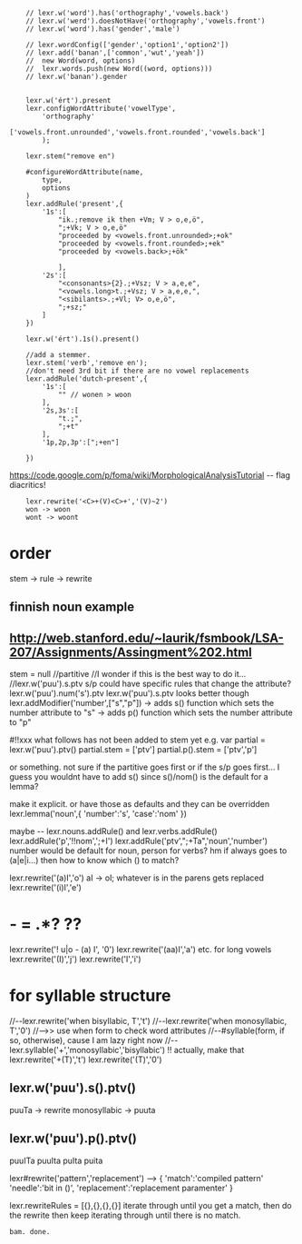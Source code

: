 		// lexr.w('word').has('orthography','vowels.back')
		// lexr.w('werd').doesNotHave('orthography','vowels.front')
		// lexr.w('word').has('gender','male')

		// lexr.wordConfig(['gender','option1','option2'])
		// lexr.add('banan',['common','wut','yeah'])
		// 	new Word(word, options)
		// 	lexr.words.push(new Word((word, options)))
		// lexr.w('banan').gender


		lexr.w('ért').present
		lexr.configWordAttribute('vowelType',
			'orthography'
			['vowels.front.unrounded','vowels.front.rounded','vowels.back']
			);

		lexr.stem("remove en")

		#configureWordAttribute(name,
			type,
			options
		)
		lexr.addRule('present',{
			'1s':[
				"ik.;remove ik then +Vm; V > o,e,ö",
				";+Vk; V > o,e,ö"
				"proceeded by <vowels.front.unrounded>;+ok"
				"proceeded by <vowels.front.rounded>;+ek"
				"proceeded by <vowels.back>;+ök"

				],
			'2s':[
				"<consonants>{2}.;+Vsz; V > a,e,e",
				"<vowels.long>t.;+Vsz; V > a,e,e,",
				"<sibilants>.;+Vl; V> o,e,ö",
				";+sz;"
			]
		})

		lexr.w('ért').1s().present()

		//add a stemmer.
		lexr.stem('verb','remove en');
		//don't need 3rd bit if there are no vowel replacements
		lexr.addRule('dutch-present',{
			'1s':[
				"" // wonen > woon
			],
			'2s,3s':[
				"t.;",
				";+t"
			],
			'1p,2p,3p':[";+en"]

		})
https://code.google.com/p/foma/wiki/MorphologicalAnalysisTutorial
-- flag diacritics!

		lexr.rewrite('<C>+(V)<C>+','(V)~2')
		won -> woon
		wont -> woont

# order
stem -> rule -> rewrite

## finnish noun example
## http://web.stanford.edu/~laurik/fsmbook/LSA-207/Assignments/Assingment%202.html
stem = null
//partitive
//I wonder if this is the best way to do it... 
//lexr.w('puu').s.ptv
s/p could have specific rules that change the attribute? 
lexr.w('puu').num('s').ptv
lexr.w('puu').s.ptv looks better though
lexr.addModifier('number',["s","p"])
	-> adds s() function which sets the number attribute to "s"
	-> adds p() function which sets the number attribute to "p"

#!!xxx what follows has not been added to stem yet
e.g.
var partial = lexr.w('puu').ptv()
partial.stem = ['ptv']
partial.p().stem = ['ptv','p']

or something. not sure if the partitive goes first or if the s/p goes first... 
I guess you wouldnt have to add s() since s()/nom() is the default for a lemma?

make it explicit. or have those as defaults and they can be overridden
lexr.lemma('noun',{
	'number':'s',
	'case':'nom'
})

maybe -- lexr.nouns.addRule() and lexr.verbs.addRule()
lexr.addRule('p','!!nom',';+I')
lexr.addRule('ptv',";+Ta",'noun','number')
number would be default for noun, person for verbs?
hm if <V> always goes to (a|e|i...) then how to know which () to match?

lexr.rewrite('(a)I','o') aI -> oI; whatever is in the parens gets replaced
lexr.rewrite('(i)I','e')
# - = .*?  ??
lexr.rewrite('!<V> u|o - (a) I', '0')
lexr.rewrite('(aa)I','a') etc. for long vowels
lexr.rewrite('<V>(I)<V>','j')
lexr.rewrite('I','i')

# for syllable structure
//--lexr.rewrite('when bisyllabic, T','t')
//--lexr.rewrite('when monosyllabic, T','0')
//-->> use when form to check word attributes
//--#syllable(form, if so, otherwise), cause I am lazy right now
//--lexr.syllable('<C><V>+','monosyllabic','bisyllabic')
!! actually, make that
lexr.rewrite('<C><V>+(T)','t')
lexr.rewrite('(T)','0')
## lexr.w('puu').s().ptv() 
puuTa -> rewrite monosyllabic -> puuta
## lexr.w('puu').p().ptv()
puuITa
puuIta
puIta
puita

lexr#rewrite('pattern','replacement')
 --> { 'match':'compiled pattern'
 	   'needle':'bit in ()',
 	   'replacement':'replacement paramenter'
 }

 lexr.rewriteRules = [{},{},{},{}]
 	iterate through until you get a match, then do the rewrite
 	then keep iterating through until there is no match. 

 	bam. done. 